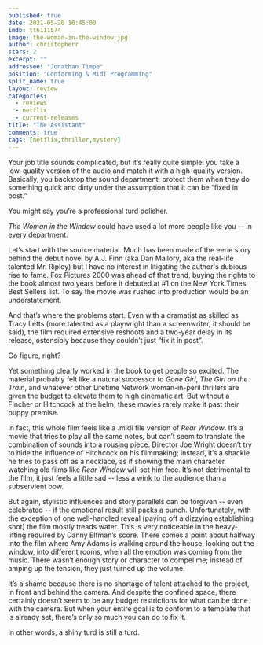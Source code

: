 ```yaml
---
published: true
date: 2021-05-20 10:45:00
imdb: tt6111574
image: the-woman-in-the-window.jpg
author: christopherr
stars: 2
excerpt: ""
addressee: "Jonathan Timpe"
position: "Conforming & Midi Programming"
split_name: true
layout: review
categories: 
  - reviews
  - netflix
  - current-releases
title: "The Assistant"
comments: true
tags: [netflix,thriller,mystery]
---
```

Your job title sounds complicated, but it’s really quite simple: you take a low-quality version of the audio and match it with a high-quality version. Basically, you backstop the sound department, protect them when they do something quick and dirty under the assumption that it can be “fixed in post.” 

You might say you’re a professional turd polisher.

_The Woman in the Window_ could have used a lot more people like you -- in every department. 

Let’s start with the source material. Much has been made of the eerie story behind the debut novel by A.J. Finn (aka Dan Mallory, aka the real-life talented Mr. Ripley) but I have no interest in litigating the author's dubious rise to fame. Fox Pictures 2000 was ahead of that trend, buying the rights to the book almost two years before it debuted at #1 on the New York Times Best Sellers list. To say the movie was rushed into production would be an understatement. 

And that’s where the problems start. Even with a dramatist as skilled as Tracy Letts (more talented as a playwright than a screenwriter, it should be said), the film required extensive reshoots and a two-year delay in its release, ostensibly because they couldn’t just “fix it in post”. 

Go figure, right?

Yet something clearly worked in the book to get people so excited. The material probably felt like a natural successor to _Gone Girl_, _The Girl on the Train_, and whatever other Lifetime Network woman-in-peril thrillers are given the budget to elevate them to high cinematic art. But without a Fincher or Hitchcock at the helm, these movies rarely make it past their puppy premise. 

In fact, this whole film feels like a .midi file version of _Rear Window_. It’s a movie that tries to play all the same notes, but can’t seem to translate the combination of sounds into a rousing piece. Director Joe Wright doesn’t try to hide the influence of Hitchcock on his filmmaking; instead, it’s a shackle he tries to pass off as a necklace, as if showing the main character watching old films like _Rear Window_ will set him free. It’s not detrimental to the film, it just feels a little sad -- less a wink to the audience than a subservient bow. 

But again, stylistic influences and story parallels can be forgiven -- even celebrated -- if the emotional result still packs a punch. Unfortunately, with the exception of one well-handled reveal (paying off a dizzying establishing shot) the film mostly treads water. This is very noticeable in the heavy-lifting required by Danny Elfman’s score. There comes a point about halfway into the film where Amy Adams is walking around the house, looking out the window, into different rooms, when all the emotion was coming from the music. There wasn’t enough story or character to compel me; instead of amping up the tension, they just turned up the volume. 

It’s a shame because there is no shortage of talent attached to the project, in front and behind the camera. And despite the confined space, there certainly doesn’t seem to be any budget restrictions for what can be done with the camera. But when your entire goal is to conform to a template that is already set, there’s only so much you can do to fix it. 

In other words, a shiny turd is still a turd.